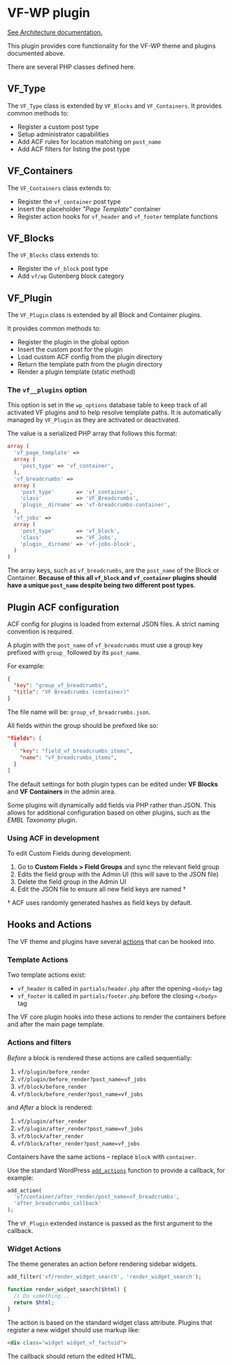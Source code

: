 # VF-WP plugin

[See Architecture documentation.](docs/architecture.md)

This plugin provides core functionality for the VF-WP theme and plugins documented above.

There are several PHP classes defined here.

## VF_Type

The `VF_Type` class is extended by `VF_Blocks` and `VF_Containers`. It provides common methods to:

* Register a custom post type
* Setup administrator capabilities
* Add ACF rules for location matching on `post_name`
* Add ACF filters for listing the post type

## VF_Containers

The `VF_Containers` class extends to:

* Register the `vf_container` post type
* Insert the placeholder *"Page Template"* container
* Register action hooks for `vf_header` and `vf_footer` template functions

## VF_Blocks

The `VF_Blocks` class extends to:

* Register the `vf_block` post type
* Add `vf/wp` Gutenberg block category

## VF_Plugin

The `VF_Plugin` class is extended by all Block and Container plugins.

It provides common methods to:

* Register the plugin in the global option
* Insert the custom post for the plugin
* Load custom ACF config from the plugin directory
* Return the template path from the plugin directory
* Render a plugin template (static method)

### The `vf__plugins` option

This option is set in the `wp_options` database table to keep track of all activated VF plugins and to help resolve template paths. It is automatically managed by `VF_Plugin` as they are activated or deactivated.

The value is a serialized PHP array that follows this format:

```php
array (
  'vf_page_template' =>
  array (
    'post_type' => 'vf_container',
  ),
  'vf_breadcrumbs' =>
  array (
    'post_type'       => 'vf_container',
    'class'           => 'VF_Breadcrumbs',
    'plugin__dirname' => 'vf-breadcrumbs-container',
  ),
  'vf_jobs' =>
  array (
    'post_type'       => 'vf_block',
    'class'           => 'VF_Jobs',
    'plugin__dirname' => 'vf-jobs-block',
  )
)
```

The array keys, such as `vf_breadcrumbs`, are the `post_name` of the Block or Container. **Because of this all `vf_block` and `vf_container` plugins should have a unique `post_name` despite being two different post types**.

## Plugin ACF configuration

ACF config for plugins is loaded from external JSON files. A strict naming convention is required.

A plugin with the `post_name` of `vf_breadcrumbs` must use a group key prefixed with `group_` followed by its `post_name`.

For example:

```json
{
  "key": "group_vf_breadcrumbs",
  "title": "VF Breadcrumbs (container)"
}
```

The file name will be: `group_vf_breadcrumbs.json`.

All fields within the group should be prefixed like so:

```json
"fields": [
  {
    "key": "field_vf_breadcrumbs_items",
    "name": "vf_breadcrumbs_items",
  }
]
```

The default settings for both plugin types can be edited under **VF Blocks** and **VF Containers** in the admin area.

Some plugins will dynamically add fields via PHP rather than JSON. This allows for additional configuration based on other plugins, such as the *EMBL Taxonomy* plugin.

### Using ACF in development

To edit Custom Fields during development:

1. Go to **Custom Fields > Field Groups** and sync the relevant field group
2. Edits the field group with the Admin UI (this will save to the JSON file)
3. Delete the field group in the Admin UI
4. Edit the JSON file to ensure all new field keys are named †

† ACF uses randomly generated hashes as field keys by default.

## Hooks and Actions

The VF theme and plugins have several [actions](https://developer.wordpress.org/plugins/hooks/actions/) that can be hooked into.

### Template Actions

Two template actions exist:

* `vf_header` is called in `partials/header.php` after the opening `<body>` tag
* `vf_footer` is called in `partials/footer.php` before the closing `</body>` tag

The VF core plugin hooks into these actions to render the containers before and after the main page template.

### Actions and filters

*Before* a block is rendered these actions are called sequentially:

1. `vf/plugin/before_render`
2. `vf/plugin/before_render?post_name=vf_jobs`
3. `vf/block/before_render`
4. `vf/block/before_render?post_name=vf_jobs`

and *After* a block is rendered:

1. `vf/plugin/after_render`
2. `vf/plugin/after_render?post_name=vf_jobs`
3. `vf/block/after_render`
4. `vf/block/after_render?post_name=vf_jobs`

Containers have the same actions – replace `block` with `container`.

Use the standard WordPress [`add_actions`](https://developer.wordpress.org/reference/functions/add_action/) function to provide a callback, for example:

```php
add_action(
  'vf/container/after_render/post_name=vf_breadcrumbs',
  'after_breadcrumbs_callback'
);
```

The `VF_Plugin` extended instance is passed as the first argument to the callback.

### Widget Actions

The theme generates an action before rendering sidebar widgets.

```php
add_filter('vf/render_widget_search', 'render_widget_search');

function render_widget_search($html) {
  // Do something...
  return $html;
}
```

The action is based on the standard widget class attribute. Plugins that register a new widget should use markup like:

```html
<div class="widget widget_vf_factoid">
```

The callback should return the edited HTML.
